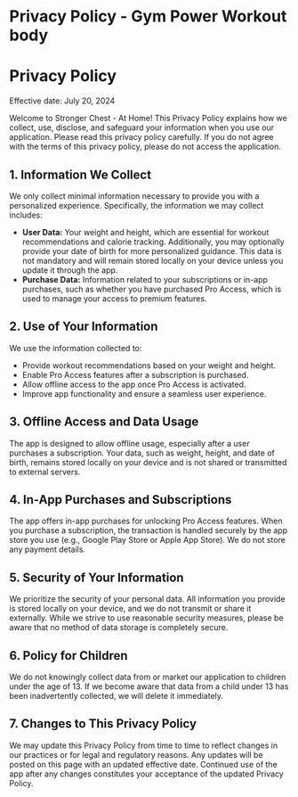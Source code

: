 # Privacy Policy - Gym Power Workout body

Privacy Policy
==============

Effective date: July 20, 2024

Welcome to Stronger Chest - At Home! This Privacy Policy explains how we collect, use, disclose, and safeguard your information when you use our application. Please read this privacy policy carefully. If you do not agree with the terms of this privacy policy, please do not access the application.

1\. Information We Collect
--------------------------

We only collect minimal information necessary to provide you with a personalized experience. Specifically, the information we may collect includes:

*   **User Data:** Your weight and height, which are essential for workout recommendations and calorie tracking. Additionally, you may optionally provide your date of birth for more personalized guidance. This data is not mandatory and will remain stored locally on your device unless you update it through the app.
*   **Purchase Data:** Information related to your subscriptions or in-app purchases, such as whether you have purchased Pro Access, which is used to manage your access to premium features.

2\. Use of Your Information
---------------------------

We use the information collected to:

*   Provide workout recommendations based on your weight and height.
*   Enable Pro Access features after a subscription is purchased.
*   Allow offline access to the app once Pro Access is activated.
*   Improve app functionality and ensure a seamless user experience.

3\. Offline Access and Data Usage
---------------------------------

The app is designed to allow offline usage, especially after a user purchases a subscription. Your data, such as weight, height, and date of birth, remains stored locally on your device and is not shared or transmitted to external servers.

4\. In-App Purchases and Subscriptions
--------------------------------------

The app offers in-app purchases for unlocking Pro Access features. When you purchase a subscription, the transaction is handled securely by the app store you use (e.g., Google Play Store or Apple App Store). We do not store any payment details.

5\. Security of Your Information
--------------------------------

We prioritize the security of your personal data. All information you provide is stored locally on your device, and we do not transmit or share it externally. While we strive to use reasonable security measures, please be aware that no method of data storage is completely secure.

6\. Policy for Children
-----------------------

We do not knowingly collect data from or market our application to children under the age of 13. If we become aware that data from a child under 13 has been inadvertently collected, we will delete it immediately.

7\. Changes to This Privacy Policy
----------------------------------

We may update this Privacy Policy from time to time to reflect changes in our practices or for legal and regulatory reasons. Any updates will be posted on this page with an updated effective date. Continued use of the app after any changes constitutes your acceptance of the updated Privacy Policy.
